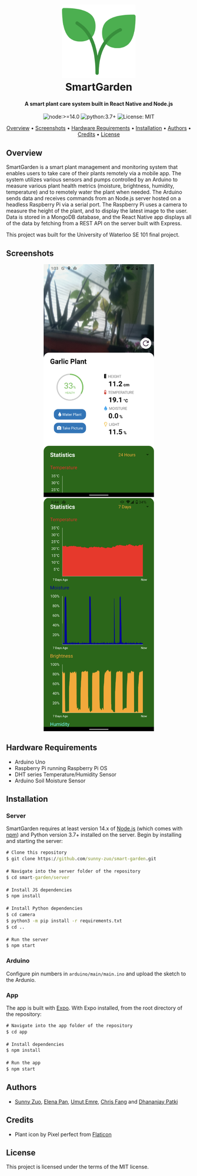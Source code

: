 <h1 align="center">
  <br>
  <img src="https://raw.githubusercontent.com/sunny-zuo/smart-garden/master/app/assets/icon.png" alt="SmartGarden" width="200">
  <br>
  SmartGarden
  <br>
</h1>

<h4 align="center">A smart plant care system built in React Native and Node.js</h4>


<p align="center">
  <img src="https://img.shields.io/badge/node-%3E=14.0-blue.svg?style=flat-square" alt="node:>=14.0">
  <img src="https://img.shields.io/badge/python-3.7+-blue.svg?style=flat-square" alt="python:3.7+">
  <img src="https://img.shields.io/badge/License-MIT-brightgreen.svg?style=flat-square" alt="License: MIT">
</p>

<p align="center">
  <a href="#overview">Overview</a> • <a href="#screenshots">Screenshots</a> • <a href="#hardware-requirements">Hardware Requirements</a> • <a href="#installation">Installation</a> • <a href="#authors">Authors</a> • <a href="#credits">Credits</a> • <a href="#license">License</a>
</p>

## Overview

SmartGarden is a smart plant management and monitoring system that enables users to take care of their plants remotely via a mobile app. The system utilizes various sensors and pumps controlled by an Arduino to measure various plant health metrics (moisture, brightness, humidity, temperature) and to remotely water the plant when needed. The Arduino sends data and receives commands from an Node.js server hosted on a headless Raspberry Pi via a serial port. The Raspberry Pi uses a camera to measure the height of the plant, and to display the latest image to the user. Data is stored in a MongoDB database, and the React Native app displays all of the data by fetching from a REST API on the server built with Express.

This project was built for the University of Waterloo SE 101 final project.

## Screenshots

<p align="center">
  <img src="https://raw.githubusercontent.com/sunny-zuo/smart-garden/master/img/screenshot1.png" alt="Screenshot 1" width="300px">
  <img src="https://raw.githubusercontent.com/sunny-zuo/smart-garden/master/img/screenshot2.png" alt="Screenshot 2" width="300px">
</p>

## Hardware Requirements

* Arduino Uno
* Raspberry Pi running Raspberry Pi OS
* DHT series Temperature/Humidity Sensor
* Arduino Soil Moisture Sensor

## Installation

### Server

SmartGarden requires at least version 14.x of [Node.js](https://nodejs.org/en/) (which comes with [npm](http://npmjs.com/)) and Python version 3.7+ installed on the server. Begin by installing and starting the server:

```cmd
# Clone this repository
$ git clone https://github.com/sunny-zuo/smart-garden.git

# Navigate into the server folder of the repository
$ cd smart-garden/server

# Install JS dependencies
$ npm install

# Install Python dependencies
$ cd camera
$ python3 -m pip install -r requirements.txt
$ cd ..

# Run the server
$ npm start
```

### Arduino

Configure pin numbers in `arduino/main/main.ino` and upload the sketch to the Ardunio.

### App

The app is built with [Expo](https://expo.io/). With Expo installed, from the root directory of the repository:
```cmd
# Navigate into the app folder of the repository
$ cd app

# Install dependencies
$ npm install

# Run the app
$ npm start
```

## Authors

* [Sunny Zuo](https://github.com/sunny-zuo), [Elena Pan](https://github.com/elena-pan), [Umut Emre](https://github.com/umutcanemre), [Chris Fang](https://github.com/AntiChange) and [Dhananjay Patki](https://github.com/dpatki)

## Credits

* Plant icon by Pixel perfect from [Flaticon](https://www.flaticon.com/free-icon/plant_892926)


## License

This project is licensed under the terms of the MIT license.
